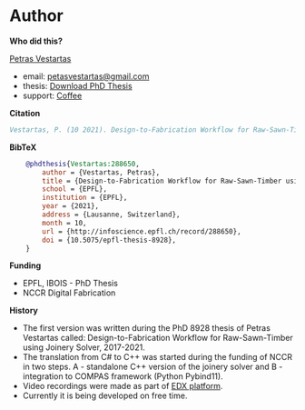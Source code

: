 # Author

**Who did this?**

[Petras Vestartas](http://www.petrasvestartas.com/)
-   email: petasvestartas@gmail.com
-   thesis: [Download PhD Thesis](https://infoscience.epfl.ch/record/288650)
-   support: [Coffee](https://ko-fi.com/petrasvestartas)

**Citation**

```bib
Vestartas, P. (10 2021). Design-to-Fabrication Workflow for Raw-Sawn-Timber using Joinery Solver (EPFL, Lausanne, Switzerland). doi:10.5075/epfl-thesis-8928
```

**BibTeX**

```bib
    @phdthesis{Vestartas:288650,
        author = {Vestartas, Petras},
        title = {Design-to-Fabrication Workflow for Raw-Sawn-Timber using Joinery Solver},
        school = {EPFL},
        institution = {EPFL},
        year = {2021},
        address = {Lausanne, Switzerland},
        month = 10,
        url = {http://infoscience.epfl.ch/record/288650},
        doi = {10.5075/epfl-thesis-8928},
    }
```

**Funding**
-   EPFL, IBOIS - PhD Thesis
-   NCCR Digital Fabrication

**History**
-   The first version was written during the PhD 8928 thesis of Petras Vestartas called: Design-to-Fabrication Workflow for Raw-Sawn-Timber using Joinery Solver, 2017-2021.
-   The translation from C# to C++ was started during the funding of NCCR in two steps. A - standalone C++ version of the joinery solver and B - integration to COMPAS framework (Python Pybind11).
-   Video recordings were made as part of [EDX platform](https://www.edx.org/learn/architecture/ecole-polytechnique-federale-de-lausanne-advanced-timber-plate-structural-design?index=product&queryID=dcf82d4230ab5ed1beabb6d349576a6e&position=1&linked_from=autocomplete&c=autocomplete).
-  Currently it is being developed on free time.